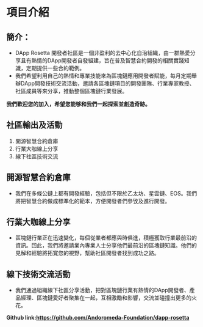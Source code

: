 # 項目介紹
## 簡介：
* DApp Rosetta 開發者社區是一個非盈利的去中心化自治組織，由一群熱愛分享且有熱情的DApp開發者自發組建，旨在普及智慧合約開發的相關實踐知識，定期提供一些合約範例。
* 我們希望利用自己的熱情和專業技能來為區塊鏈應用開發者賦能，每月定期舉辦DApp開發技術交流活動，邀請各區塊鏈項目的開發團隊、行業專家教授、社區成員等來分享，推動整個區塊鏈行業發展。
  
 **我們歡迎您的加入，希望您能够和我們一起探索並創造奇跡。**
 
## 社區輸出及活動
1. 開源智慧合約倉庫
2. 行業大咖線上分享
3. 線下社區技術交流
 
## 開源智慧合約倉庫
* 我們在多條公鏈上都有開發經驗，包括但不限於乙太坊、星雲鏈、EOS。我們將把智慧合約做成標準化的範本，方便開發者們參攷及進行開發。
 
## 行業大咖線上分享
* 區塊鏈行業正在迅速變化，每個從業者都應與時俱進，積極獲取行業最前沿的資訊。囙此，我們將邀請業內專業人士分享他們最前沿的區塊鏈知識。他們的見解和經驗將拓寬您的視野，幫助社區開發者找到成功之路。
 
## 線下技術交流活動
* 我們通過組織線下社區分享活動，把對區塊鏈行業有熱情的DApp開發者、產品經理、區塊鏈愛好者聚集在一起，互相激勵和影響，交流並碰撞出更多的火花。


**Github link:https://github.com/Andoromeda-Foundation/dapp-rosetta**